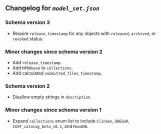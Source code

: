 ## Changelog for *`model_set.json`*

### Schema version 3

* Require `release_timestamp` for any objects with `released`, `archived`, or `revoked` status.

### Minor changes since schema version 2

* Add `release_timestamp`.
* Add `MPRAbase` to `collections`.
* Add calculated `submitted_files_timestamp`.

### Schema version 2

* Disallow empty strings in `description`.

### Minor changes since schema version 1
* Expand `collections` enum list to include `ClinGen`, `GREGoR`, `IGVF_catalog_beta_v0.1`, and `MaveDB`.
